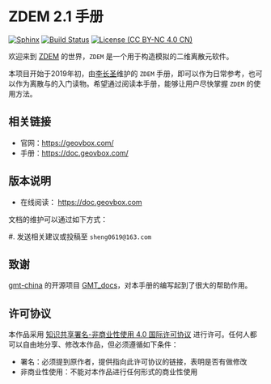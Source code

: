# ZDEM 2.1 手册

[![Sphinx](https://img.shields.io/badge/Powered%20by-Sphinx-orange.svg)](http://www.sphinx-doc.org/)
[![Build Status](https://travis-ci.com/geovbox/zdem_doc.svg?branch=master)](https://travis-ci.com/geovbox/zdem_doc)
[![License (CC BY-NC 4.0 CN)](https://img.shields.io/badge/license-CC%20BY--NC%204.0-red.svg)](http://creativecommons.org/licenses/by-nc/4.0/)

欢迎来到 [ZDEM](https://geovbox.com/) 的世界，`ZDEM` 是一个用于构造模拟的二维离散元软件。

本项目开始于2019年初，由[李长圣](https://geovbox.com/lichangsheng/)维护的 `ZDEM` 手册，即可以作为日常参考，也可以作为离散与的入门读物。希望通过阅读本手册，能够让用户尽快掌握 `ZDEM` 的使用方法。

## 相关链接

- 官网：https://geovbox.com/
- 手册：https://doc.geovbox.com/


## 版本说明

- 在线阅读： https://doc.geovbox.com

文档的维护可以通过如下方式：

#. 发送相关建议或投稿至 `sheng0619@163.com`

## 致谢

[gmt-china](https://github.com/gmt-china) 的开源项目 [GMT_docs](https://github.com/gmt-china/GMT_docs)，对本手册的编写起到了很大的帮助作用。

## 许可协议

本作品采用 [知识共享署名-非商业性使用 4.0 国际许可协议](http://creativecommons.org/licenses/by-nc/4.0/) 进行许可。任何人都可以自由地分享、修改本作品，但必须遵循如下条件：

- 署名：必须提到原作者，提供指向此许可协议的链接，表明是否有做修改
- 非商业性使用：不能对本作品进行任何形式的商业性使用
